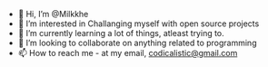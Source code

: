 - 👋 Hi, I’m @Milkkhe
- 👀 I’m interested in Challanging myself with open source projects
- 🌱 I’m currently learning a lot of things, atleast trying to.
- 💞️ I’m looking to collaborate on anything related to programming
- 📫 How to reach me - at my email, codicalistic@gmail.com

<!---
Milkkhe/Milkkhe is a ✨ special ✨ repository because its `README.md` (this file) appears on your GitHub profile.
You can click the Preview link to take a look at your changes.
--->
